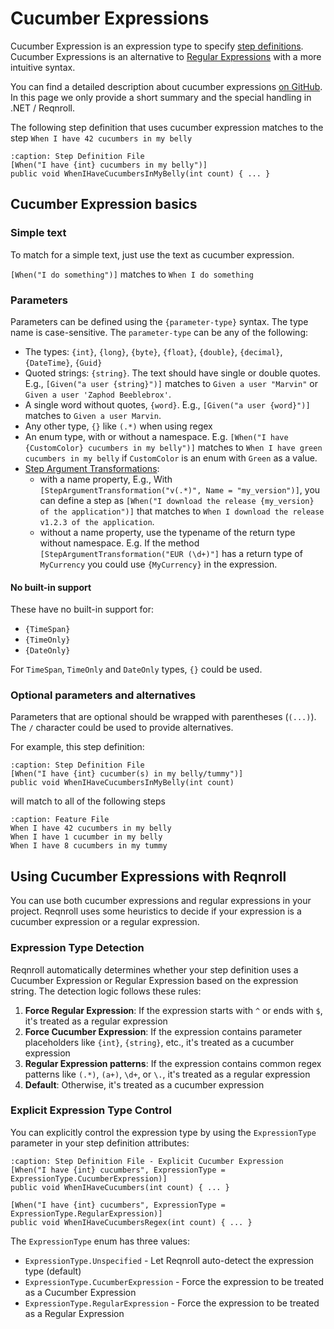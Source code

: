 # Cucumber Expressions

Cucumber Expression is an expression type to specify [step definitions](step-definitions). Cucumber Expressions is an alternative to [Regular Expressions](https://docs.microsoft.com/en-us/dotnet/standard/base-types/regular-expressions) with a more intuitive syntax.

You can find a detailed description about cucumber expressions [on GitHub](https://github.com/cucumber/cucumber-expressions#readme). In this page we only provide a short summary and the special handling in .NET / Reqnroll.

The following step definition that uses cucumber expression matches to the step `When I have 42 cucumbers in my belly`

```{code-block} csharp
:caption: Step Definition File
[When("I have {int} cucumbers in my belly")]
public void WhenIHaveCucumbersInMyBelly(int count) { ... }
```

## Cucumber Expression basics

### Simple text

To match for a simple text, just use the text as cucumber expression. 

`[When("I do something")]` matches to `When I do something`

### Parameters

Parameters can be defined using the `{parameter-type}` syntax. The type name is case-sensitive. The `parameter-type` can be any of the following:

* The types: `{int}`, `{long}`, `{byte}`, `{float}`, `{double}`, `{decimal}`, `{DateTime}`, `{Guid}`
* Quoted strings: `{string}`. The text should have single or double quotes. E.g., `[Given("a user {string}")]` matches to `Given a user "Marvin"` or `Given a user 'Zaphod Beeblebrox'`.
* A single word without quotes, `{word}`. E.g., `[Given("a user {word}")]` matches to `Given a user Marvin`.
* Any other type, `{}` like `(.*)` when using regex
* An enum type, with or without a namespace. E.g. `[When("I have {CustomColor} cucumbers in my belly")]` matches to `When I have green cucumbers in my belly` if `CustomColor` is an enum with `Green` as a value.
* [Step Argument Transformations](step-argument-conversions):
  * with a name property, E.g., With `[StepArgumentTransformation("v(.*)", Name = "my_version")]`, you can define a step as `[When("I download the release {my_version} of the application")]` that matches to `When I download the release v1.2.3 of the application`.
  * without a name property, use the typename of the return type without namespace. E.g. If the method  `[StepArgumentTransformation("EUR (\d+)"]` has a return type of `MyCurrency`  you could use `{MyCurrency}` in the expression.
    
#### No built-in support

These have no built-in support for:
* `{TimeSpan}`
* `{TimeOnly}`
* `{DateOnly}`

For `TimeSpan`, `TimeOnly` and `DateOnly` types, `{}` could be used. 

### Optional parameters and alternatives

Parameters that are optional should be wrapped with parentheses (`(...)`).
The `/` character could be used to provide alternatives.

For example, this step definition:

```{code-block} csharp
:caption: Step Definition File
[When("I have {int} cucumber(s) in my belly/tummy")]
public void WhenIHaveCucumbersInMyBelly(int count)
```

will match to all of the following steps

```{code-block} gherkin
:caption: Feature File
When I have 42 cucumbers in my belly
When I have 1 cucumber in my belly
When I have 8 cucumbers in my tummy
```

## Using Cucumber Expressions with Reqnroll

You can use both cucumber expressions and regular expressions in your project. Reqnroll uses some heuristics to decide if your expression is a cucumber expression or a regular expression.

### Expression Type Detection

Reqnroll automatically determines whether your step definition uses a Cucumber Expression or Regular Expression based on the expression string. The detection logic follows these rules:

1. **Force Regular Expression**: If the expression starts with `^` or ends with `$`, it's treated as a regular expression
2. **Force Cucumber Expression**: If the expression contains parameter placeholders like `{int}`, `{string}`, etc., it's treated as a cucumber expression
3. **Regular Expression patterns**: If the expression contains common regex patterns like `(.*)`, `(a+)`, `\d+`, or `\.`, it's treated as a regular expression
4. **Default**: Otherwise, it's treated as a cucumber expression

### Explicit Expression Type Control

You can explicitly control the expression type by using the `ExpressionType` parameter in your step definition attributes:

```{code-block} csharp
:caption: Step Definition File - Explicit Cucumber Expression
[When("I have {int} cucumbers", ExpressionType = ExpressionType.CucumberExpression)]
public void WhenIHaveCucumbers(int count) { ... }

[When("I have {int} cucumbers", ExpressionType = ExpressionType.RegularExpression)]
public void WhenIHaveCucumbersRegex(int count) { ... }
```

The `ExpressionType` enum has three values:
* `ExpressionType.Unspecified` - Let Reqnroll auto-detect the expression type (default)
* `ExpressionType.CucumberExpression` - Force the expression to be treated as a Cucumber Expression
* `ExpressionType.RegularExpression` - Force the expression to be treated as a Regular Expression

